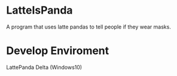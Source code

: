 # LatteIsPanda
A program that uses latte pandas to tell people if they wear masks.

# Develop Enviroment
LattePanda Delta (Windows10)   
